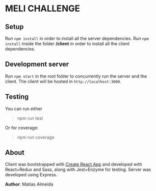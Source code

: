 # MELI CHALLENGE

## Setup
Run `npm install` in order to install all the server dependencies.
Run `npm install` inside the folder **/client** in order to install all the client dependencies.

## Development server
Run `npm start` in the root folder to concurrently run the server and the client.
The client will be hosted in `http://localhost:3000`.

## Testing
You can run either

> npm run test

Or for coverage:

> npm run coverage

## About
Client was bootstrapped with [Create React App](https://github.com/facebookincubator/create-react-app) and developed with React+Redux and Sass, along with Jest+Enzyme for testing.
Server was developed using Express.

**Author**: Matias Almeida
